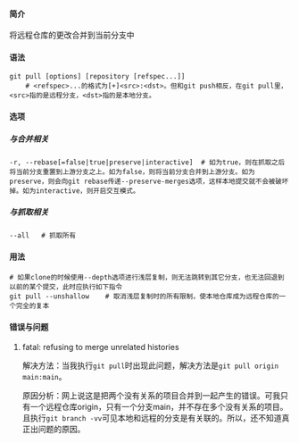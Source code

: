 #### 简介

将远程仓库的更改合并到当前分支中

#### 语法

```
git pull [options] [repository [refspec...]]
	# <refspec>...的格式为[+]<src>:<dst>。但和git push相反，在git pull里，<src>指的是远程分支，<dst>指的是本地分支。
```

#### 选项

##### 与合并相关

```
-r, --rebase[=false|true|preserve|interactive]	# 如为true，则在抓取之后将当前分支重置到上游分支之上。如为false，则将当前分支合并到上游分支。如为preserve，则会向git rebase传递--preserve-merges选项，这样本地提交就不会被破坏掉。如为interactive，则开启交互模式。
```



##### 与抓取相关

```
--all	# 抓取所有
```



#### 用法

```
# 如果clone的时候使用--depth选项进行浅层复制，则无法跳转到其它分支，也无法回退到以前的某个提交，此时应执行如下指令
git pull --unshallow	# 取消浅层复制时的所有限制，使本地仓库成为远程仓库的一个完全的复本
```

#### 错误与问题

1. fatal: refusing to merge unrelated histories

   解决方法：当我执行`git pull`时出现此问题，解决方法是`git pull origin main:main`。

   原因分析：网上说这是把两个没有关系的项目合并到一起产生的错误。可我只有一个远程仓库origin，只有一个分支main，并不存在多个没有关系的项目。且执行`git branch -vv`可见本地和远程的分支是有关联的。所以，还不知道真正出问题的原因。
